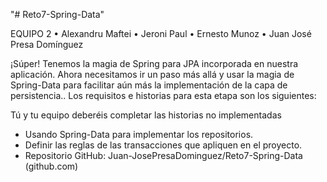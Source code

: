 "# Reto7-Spring-Data" 

EQUIPO 2
• Alexandru Maftei
• Jeroni Paul
• Ernesto Munoz
• Juan José Presa Domínguez

¡Súper! Tenemos la magia de Spring para JPA incorporada en nuestra aplicación.
Ahora necesitamos ir un paso más allá y usar la magia de Spring-Data para facilitar aún más la implementación de la capa de persistencia..
Los requisitos e historias para esta etapa son los siguientes:

Tú y tu equipo deberéis completar las historias no implementadas
- Usando Spring-Data para implementar los repositorios.
- Definir las reglas de las transacciones que apliquen en el proyecto.
- Repositorio GitHub: Juan-JosePresaDominguez/Reto7-Spring-Data (github.com)
